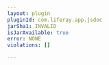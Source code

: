 ```yaml
---
layout: plugin
pluginId: com.liferay.app.jsdoc
jarSha1: INVALID
isJarAvailable: true
error: NONE
violations: []

---
```


